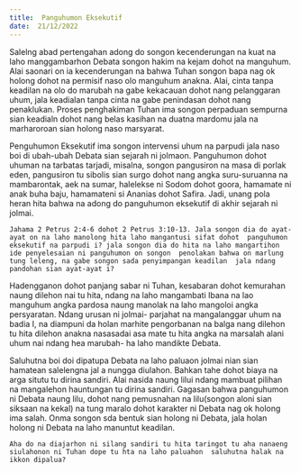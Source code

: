 ```yaml
---
title:  Panguhumon Eksekutif
date:  21/12/2022
---
```


Salelng abad  pertengahan adong do songon  kecenderungan  na kuat na laho manggambarhon Debata songon  hakim na kejam dohot na manguhum. Alai saonari on ia kecenderungan na bahwa Tuhan songon bapa nag ok holong dohot na permisif naso olo manguhum anakna. Alai, cinta tanpa keadilan na olo do marubah na gabe kekacauan dohot nang pelanggaran uhum, jala keadialan tanpa cinta na gabe penindasan dohot nang penaklukan. Proses penghakiman Tuhan ima songon perpaduan sempurna sian keadialn dohot nang belas kasihan na duatna mardomu jala na marharoroan sian holong naso marsyarat.

Penguhumon Eksekutif ima songon  intervensi uhum na parpudi jala naso boi di ubah-ubah Debata sian sejarah ni jolmaon. Panguhumon dohot uhuman na tarbatas  tarjadi, misalna, songon  pangusiron na masa di porlak eden, pangusiron tu sibolis sian surgo dohot nang angka suru-suruanna na mambarontak, aek na sumar, halelekse ni Sodom dohot goora, hamamate ni anak buha baju, hamamateni si Ananias dohot Safira. Jadi, unang pola heran hita bahwa na adong  do panguhumon eksekutif di akhir sejarah ni jolmai.

`Jahama 2 Petrus 2:4-6 dohot 2 Petrus 3:10-13. Jala songon dia do ayat-ayat on na laho manolong hita laho mangantusi sifat dohot  panguhumon eksekutif na parpudi i? jala songon dia do hita na laho mangartihon ide penyelesaian ni panguhumon on songon  penolakan bahwa on marlung tung leleng, na gabe songon sada penyimpangan keadilan  jala ndang pandohan sian ayat-ayat i?`

Hadengganon dohot panjang sabar ni Tuhan, kesabaran dohot kemurahan naung dilehon nai tu hita, ndang  na laho mangambati Ibana na lao manguhum angka pardosa naung  manolak na laho mangoloi  angka persyaratan. Ndang urusan ni jolmai- parjahat na mangalanggar uhum na badia I, na diampuni da holan marhite pengorbanan na balga nang dilehon tu hita dilehon anakna nasasadai asa mate tu hita angka na marsalah alani uhum nai ndang hea marubah- ha laho  mandikte Debata.

Saluhutna boi doi dipatupa Debata na laho paluaon jolmai nian sian hamatean salelengna jal a nungga diulahon. Bahkan tahe dohot biaya na arga situtu tu dirina sandiri. Alai nasida naung lilui ndang mambuat pilihan na mangalehon hauntungan tu dirina sandiri. Gagasan bahwa panguhumon ni Debata naung lilu, dohot nang  pemusnahan na lilu(songon aloni sian siksaan na kekal) na tung maralo dohot karakter ni Debata nag ok holong ima salah. Onma songon sda bentuk sian holong ni Debata, jala holan holong ni Debata na laho manuntut keadilan.

`Aha do na diajarhon ni silang sandiri tu hita taringot tu aha nanaeng siulahonon ni Tuhan dope tu hta na laho paluahon  saluhutna halak na ikkon dipalua?`